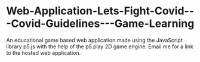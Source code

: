 # Web-Application-Lets-Fight-Covid---Covid-Guidelines---Game-Learning
An educational game based web application made using the JavaScript library p5.js with the help of the p5.play 2D game engine.
Email me for a link to the hosted web application.
